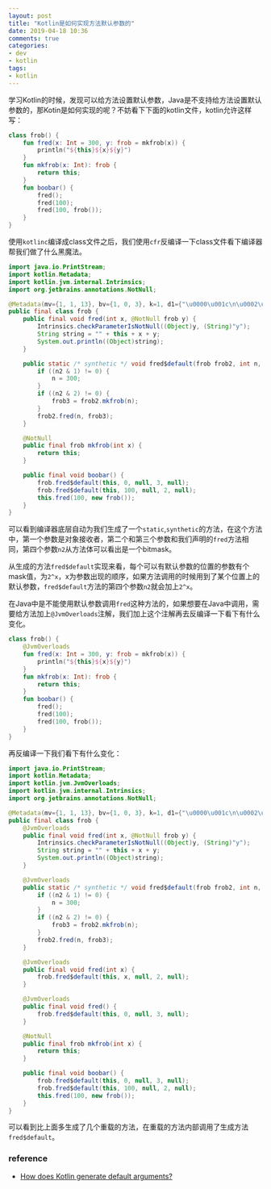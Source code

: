 ```yaml
---
layout: post
title: "Kotlin是如何实现方法默认参数的"
date: 2019-04-18 10:36
comments: true
categories: 
- dev
- kotlin
tags:
- kotlin
---
```


学习Kotlin的时候，发现可以给方法设置默认参数，Java是不支持给方法设置默认参数的，那Kotin是如何实现的呢？不妨看下下面的kotlin文件，kotlin允许这样写：

```kotlin
class frob() {
    fun fred(x: Int = 300, y: frob = mkfrob(x)) {
        println("${this}${x}${y}")
    }
    fun mkfrob(x: Int): frob {
        return this;
    }
    fun boobar() {
        fred();
        fred(100);
        fred(100, frob());
    }
}
```

使用``kotlinc``编译成class文件之后，我们使用``cfr``反编译一下class文件看下编译器帮我们做了什么黑魔法。

<!-- more -->

```java
import java.io.PrintStream;
import kotlin.Metadata;
import kotlin.jvm.internal.Intrinsics;
import org.jetbrains.annotations.NotNull;

@Metadata(mv={1, 1, 13}, bv={1, 0, 3}, k=1, d1={"\u0000\u001c\n\u0002\u0018\u0002\n\u0002\u0010\u0000\n\u0002\b\u0002\n\u0002\u0010\u0002\n\u0002\b\u0002\n\u0002\u0010\b\n\u0002\b\u0002\u0018\u00002\u00020\u0001B\u0005\u00a2\u0006\u0002\u0010\u0002J\u0006\u0010\u0003\u001a\u00020\u0004J\u001a\u0010\u0005\u001a\u00020\u00042\b\b\u0002\u0010\u0006\u001a\u00020\u00072\b\b\u0002\u0010\b\u001a\u00020\u0000J\u000e\u0010\t\u001a\u00020\u00002\u0006\u0010\u0006\u001a\u00020\u0007"}, d2={"Lfrob;", "", "()V", "boobar", "", "fred", "x", "", "y", "mkfrob"})
public final class frob {
    public final void fred(int x, @NotNull frob y) {
        Intrinsics.checkParameterIsNotNull((Object)y, (String)"y");
        String string = "" + this + x + y;
        System.out.println((Object)string);
    }

    public static /* synthetic */ void fred$default(frob frob2, int n, frob frob3, int n2, Object object) {
        if ((n2 & 1) != 0) {
            n = 300;
        }
        if ((n2 & 2) != 0) {
            frob3 = frob2.mkfrob(n);
        }
        frob2.fred(n, frob3);
    }

    @NotNull
    public final frob mkfrob(int x) {
        return this;
    }

    public final void boobar() {
        frob.fred$default(this, 0, null, 3, null);
        frob.fred$default(this, 100, null, 2, null);
        this.fred(100, new frob());
    }
}
```

可以看到编译器底层自动为我们生成了一个``static``,``synthetic``的方法，在这个方法中，第一个参数是对象接收者，第二个和第三个参数和我们声明的``fred``方法相同，第四个参数``n2``从方法体可以看出是一个bitmask。

从生成的方法``fred$default``实现来看，每个可以有默认参数的位置的参数有个mask值，为``2^x``，x为参数出现的顺序，如果方法调用的时候用到了某个位置上的默认参数，``fred$default``方法的第四个参数``n2``就会加上``2^x``。

在Java中是不能使用默认参数调用``fred``这种方法的，如果想要在Java中调用，需要给方法加上``@JvmOverloads``注解，我们加上这个注解再去反编译一下看下有什么变化。

```kotlin
class frob() {
    @JvmOverloads
    fun fred(x: Int = 300, y: frob = mkfrob(x)) {
        println("${this}${x}${y}")
    }
    fun mkfrob(x: Int): frob {
        return this;
    }
    fun boobar() {
        fred();
        fred(100);
        fred(100, frob());
    }
}
```

再反编译一下我们看下有什么变化：

```java
import java.io.PrintStream;
import kotlin.Metadata;
import kotlin.jvm.JvmOverloads;
import kotlin.jvm.internal.Intrinsics;
import org.jetbrains.annotations.NotNull;

@Metadata(mv={1, 1, 13}, bv={1, 0, 3}, k=1, d1={"\u0000\u001c\n\u0002\u0018\u0002\n\u0002\u0010\u0000\n\u0002\b\u0002\n\u0002\u0010\u0002\n\u0002\b\u0002\n\u0002\u0010\b\n\u0002\b\u0002\u0018\u00002\u00020\u0001B\u0005\u00a2\u0006\u0002\u0010\u0002J\u0006\u0010\u0003\u001a\u00020\u0004J\u001c\u0010\u0005\u001a\u00020\u00042\b\b\u0002\u0010\u0006\u001a\u00020\u00072\b\b\u0002\u0010\b\u001a\u00020\u0000H\u0007J\u000e\u0010\t\u001a\u00020\u00002\u0006\u0010\u0006\u001a\u00020\u0007"}, d2={"Lfrob;", "", "()V", "boobar", "", "fred", "x", "", "y", "mkfrob"})
public final class frob {
    @JvmOverloads
    public final void fred(int x, @NotNull frob y) {
        Intrinsics.checkParameterIsNotNull((Object)y, (String)"y");
        String string = "" + this + x + y;
        System.out.println((Object)string);
    }

    @JvmOverloads
    public static /* synthetic */ void fred$default(frob frob2, int n, frob frob3, int n2, Object object) {
        if ((n2 & 1) != 0) {
            n = 300;
        }
        if ((n2 & 2) != 0) {
            frob3 = frob2.mkfrob(n);
        }
        frob2.fred(n, frob3);
    }

    @JvmOverloads
    public final void fred(int x) {
        frob.fred$default(this, x, null, 2, null);
    }

    @JvmOverloads
    public final void fred() {
        frob.fred$default(this, 0, null, 3, null);
    }

    @NotNull
    public final frob mkfrob(int x) {
        return this;
    }

    public final void boobar() {
        frob.fred$default(this, 0, null, 3, null);
        frob.fred$default(this, 100, null, 2, null);
        this.fred(100, new frob());
    }
}
```

可以看到比上面多生成了几个重载的方法，在重载的方法内部调用了生成方法``fred$default``。

### reference

+ [How does Kotlin generate default arguments?](https://www.benf.org/other/cfr/kotlin-defaults.html)